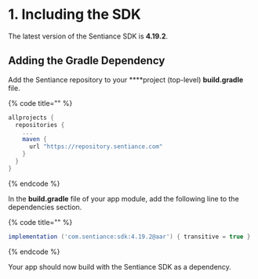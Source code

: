 # 1. Including the SDK

The latest version of the Sentiance SDK is **4.19.2**.

## Adding the Gradle Dependency

Add the Sentiance repository to your ****project \(top-level\) **build.gradle** file.

{% code title="" %}
```groovy
allprojects {
  repositories {
    ...
    maven {
      url "https://repository.sentiance.com"
    }
  }
}
```
{% endcode %}

In the **build.gradle** file of your app module, add the following line to the dependencies section.

{% code title="" %}
```groovy
implementation ('com.sentiance:sdk:4.19.2@aar') { transitive = true }
```
{% endcode %}

Your app should now build with the Sentiance SDK as a dependency.

